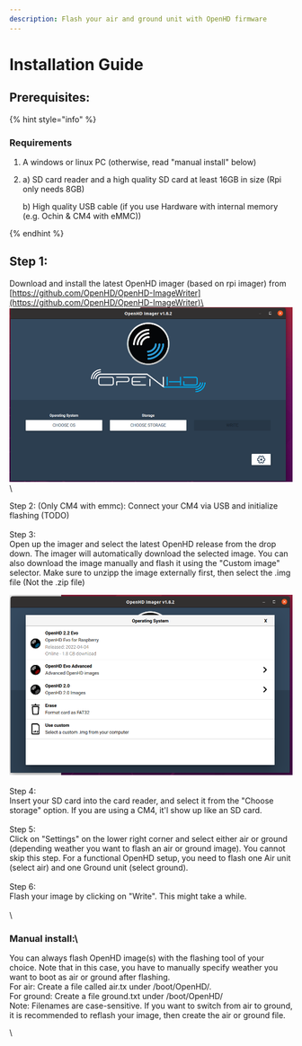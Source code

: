 ```yaml
---
description: Flash your air and ground unit with OpenHD firmware
---
```


# Installation Guide

## Prerequisites:

{% hint style="info" %}

### Requirements


1. A windows or linux PC (otherwise, read "manual install" below)
2. 
    a) SD card reader and a high quality SD card at least 16GB in size (Rpi only needs 8GB)

    b) High quality USB cable (if you use Hardware with internal memory (e.g. Ochin & CM4 with eMMC))
    
{% endhint %}


## Step 1:

Download and install the latest OpenHD imager (based on rpi imager) from \
[https://github.com/OpenHD/OpenHD-ImageWriter](https://github.com/OpenHD/OpenHD-ImageWriter)\
![](<.gitbook/assets/Screenshot from 2022-11-12 16-46-44.png>)\


Step 2: (Only CM4 with emmc): Connect your CM4 via USB and initialize flashing (TODO)\
\
Step 3:\
Open up the imager and select the latest OpenHD release from the drop down. The imager will automatically download the selected image. You can also download the image manually and flash it using the "Custom image" selector. Make sure to unzipp the image externally first, then select the .img file (Not the .zip file)

![](<.gitbook/assets/Screenshot from 2022-11-12 16-47-39.png>)\
\
Step 4:\
Insert your SD card into the card reader, and select it from the "Choose storage" option. If you are using a CM4, it'l show up like an SD card.\
\
Step 5:\
Click on "Settings" on the lower right corner and select either air or ground (depending weather you want to flash an air or ground image). You cannot skip this step. For a functional OpenHD setup, you need to flash one Air unit (select air) and one Ground unit (select ground).\
\
Step 6:\
Flash your image by clicking on "Write". This might take a while. \
\
\
### Manual install:\
You can always flash OpenHD image(s) with the flashing tool of your choice. Note that in this case, you have to manually specify weather you want to boot as air or ground after flashing.\
For air: Create a file called air.tx under /boot/OpenHD/.\
For ground: Create a file ground.txt under /boot/OpenHD/\
Note: Filenames are case-sensitive. If you want to switch from air to ground, it is recommended to reflash your image, then create the air or ground file.

\
